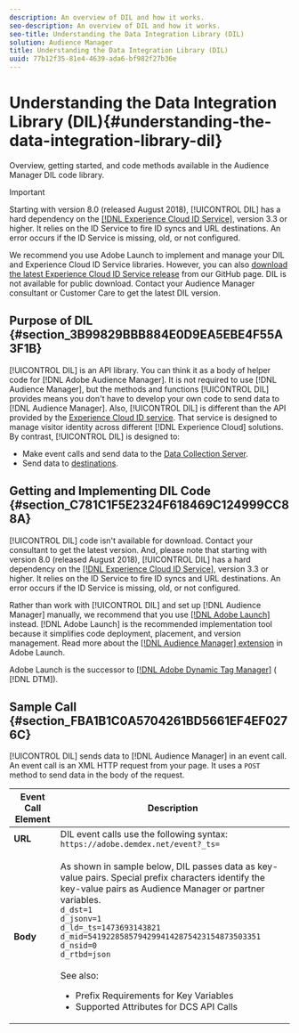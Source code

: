 ```yaml
---
description: An overview of DIL and how it works.
seo-description: An overview of DIL and how it works.
seo-title: Understanding the Data Integration Library (DIL)
solution: Audience Manager
title: Understanding the Data Integration Library (DIL)
uuid: 77b12f35-81e4-4639-ada6-bf982f27b36e
---
```


# Understanding the Data Integration Library (DIL){#understanding-the-data-integration-library-dil}

Overview, getting started, and code methods available in the Audience Manager DIL code library.

>[!IMPORTANT]
>
>Starting with version 8.0 (released August 2018), [!UICONTROL DIL] has a hard dependency on the [ [!DNL Experience Cloud ID Service]](https://marketing.adobe.com/resources/help/en_US/mcvid/), version 3.3 or higher. It relies on the ID Service to fire ID syncs and URL destinations. An error occurs if the ID Service is missing, old, or not configured. 
>
>We recommend you use Adobe Launch to implement and manage your DIL and Experience Cloud ID Service libraries. However, you can also [download the latest Experience Cloud ID Service release](https://github.com/Adobe-Marketing-Cloud/id-service/releases) from our GitHub page. DIL is not available for public download. Contact your Audience Manager consultant or Customer Care to get the latest DIL version.


## Purpose of DIL {#section_3B99829BBB884E0D9EA5EBE4F55A3F1B}

[!UICONTROL DIL] is an API library. You can think it as a body of helper code for [!DNL Adobe Audience Manager]. It is not required to use [!DNL Audience Manager], but the methods and functions [!UICONTROL DIL] provides means you don't have to develop your own code to send data to [!DNL Audience Manager]. Also, [!UICONTROL DIL] is different than the API provided by the [Experience Cloud ID service](https://marketing.adobe.com/resources/help/en_US/mcvid/). That service is designed to manage visitor identity across different [!DNL Experience Cloud] solutions. By contrast, [!UICONTROL DIL] is designed to:

* Make event calls and send data to the [Data Collection Server](../reference/system-components/components-data-collection.md#concept_66CFFEBF5E8B41ED94082D562A93506E). 
* Send data to [destinations](../features/destinations/destinations.md#concept_5BDA346C376C4B719EA394108AB2735A).

## Getting and Implementing DIL Code {#section_C781C1F5E2324F618469C124999CC88A}

[!UICONTROL DIL] code isn't available for download. Contact your consultant to get the latest version. And, please note that starting with version 8.0 (released August 2018), [!UICONTROL DIL] has a hard dependency on the [ [!DNL Experience Cloud ID Service]](https://marketing.adobe.com/resources/help/en_US/mcvid/), version 3.3 or higher. It relies on the ID Service to fire ID syncs and URL destinations. An error occurs if the ID Service is missing, old, or not configured.

Rather than work with [!UICONTROL DIL] and set up [!DNL Audience Manager] manually, we recommend that you use [ [!DNL Adobe Launch]](https://docs.adobelaunch.com/) instead. [!DNL Adobe Launch] is the recommended implementation tool because it simplifies code deployment, placement, and version management. Read more about the [ [!DNL Audience Manager] extension](https://docs.adobelaunch.com/extension-reference/web/adobe-audience-manager-extension) in Adobe Launch.

Adobe Launch is the successor to [ [!DNL Adobe Dynamic Tag Manager]](https://marketing.adobe.com/resources/help/en_US/dtm/c_overview.html) ( [!DNL DTM]).

## Sample Call {#section_FBA1B1C0A5704261BD5661EF4EF0276C}

[!UICONTROL DIL] sends data to [!DNL Audience Manager] in an event call. An event call is an XML HTTP request from your page. It uses a `POST` method to send data in the body of the request.

<table> 
 <thead> 
  <tr> 
   <th> Event Call Element </th> 
   <th> Description </th> 
  </tr> 
 </thead>
 <tbody> 
  <tr> 
   <td><b>URL</b></td> 
   <td> DIL event calls use the following syntax: <code>https://adobe.demdex.net/event?_ts=</code> </td> 
  </tr> 
  <tr> 
   <td> <p> <b>Body</b> </p> </td> 
   <td> <p>As shown in sample below, <span class="wintitle"> DIL</span> passes data as key-value pairs. Special prefix characters identify the key-value pairs as <span class="keyword"> Audience Manager</span> or partner variables.
<code>
d_dst=1
d_jsonv=1
d_ld=_ts=1473693143821
d_mid=54192285857942994142875423154873503351
d_nsid=0
d_rtbd=json
</code>
<br>
See also:
<ul>
<li>Prefix Requirements for Key Variables</li>
<li>Supported Attributes for DCS API Calls</li>
</ul>
  </td> 
  </tr> 
 </tbody> 
</table>

